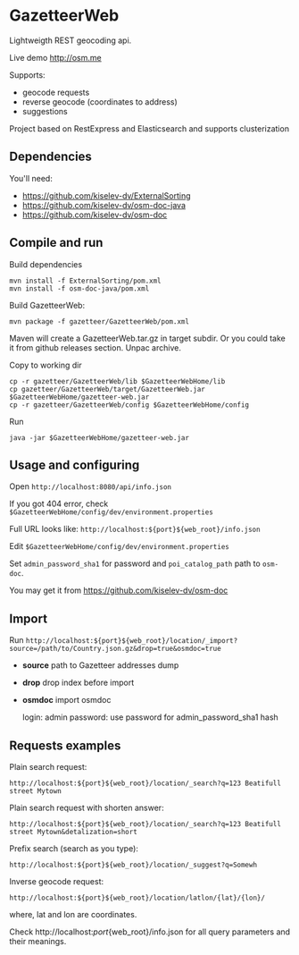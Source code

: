 GazetteerWeb
============

Lightweigth REST geocoding api.

Live demo http://osm.me

Supports:
* geocode requests
* reverse geocode (coordinates to address)
* suggestions
 
Project based on RestExpress and Elasticsearch and supports clusterization

Dependencies
------------

You'll need:
  
* https://github.com/kiselev-dv/ExternalSorting
* https://github.com/kiselev-dv/osm-doc-java
* https://github.com/kiselev-dv/osm-doc

Compile and run
---------------

Build dependencies

    mvn install -f ExternalSorting/pom.xml
    mvn install -f osm-doc-java/pom.xml

Build GazetteerWeb:

    mvn package -f gazetteer/GazetteerWeb/pom.xml

Maven will create a GazetteerWeb.tar.gz in target subdir. 
Or you could take it from github releases section. 
Unpac archive.  
 
 
Copy to working dir

    cp -r gazetteer/GazetteerWeb/lib $GazetteerWebHome/lib
    cp gazetteer/GazetteerWeb/target/GazetteerWeb.jar $GazetteerWebHome/gazetteer-web.jar
    cp -r gazetteer/GazetteerWeb/config $GazetteerWebHome/config
  
Run
  
    java -jar $GazetteerWebHome/gazetteer-web.jar


Usage and configuring
---------------------

Open `http://localhost:8080/api/info.json`

If you got 404 error, check `$GazetteerWebHome/config/dev/environment.properties`

Full URL looks like: `http://localhost:${port}${web_root}/info.json`

Edit `$GazetteerWebHome/config/dev/environment.properties` 

Set `admin_password_sha1` for password and 
`poi_catalog_path` path to `osm-doc`. 

You may get it from 
https://github.com/kiselev-dv/osm-doc

Import
------

Run `http://localhost:${port}${web_root}/location/_import?source=/path/to/Country.json.gz&drop=true&osmdoc=true`

* **source** path to Gazetteer addresses dump
* **drop** drop index before import
* **osmdoc** import osmdoc
 
    login: admin
    password: use password for admin_password_sha1 hash
    

Requests examples
-----------------

Plain search request:

    http://localhost:${port}${web_root}/location/_search?q=123 Beatifull street Mytown

Plain search request with shorten answer:

	http://localhost:${port}${web_root}/location/_search?q=123 Beatifull street Mytown&detalization=short
	
Prefix search (search as you type):

	http://localhost:${port}${web_root}/location/_suggest?q=Somewh	
	
Inverse geocode request:

	http://localhost:${port}${web_root}/location/latlon/{lat}/{lon}/

where, lat and lon are coordinates.

Check http://localhost:${port}${web_root}/info.json for all query parameters and their meanings.